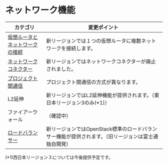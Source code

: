 # ネットワーク機能

| カテゴリ                                             | 変更ポイント                                                 |
| ---------------------------------------------------- | ------------------------------------------------------------ |
| [仮想ルータとネットワークの接続](vrouter-network.md) | 新リージョンでは１つの仮想ルータに複数ネットワークを接続します。 |
| [ネットワークコネクター](networkconnector.md)        | 新リージョンではネットワークコネクターが廃止されました。     |
| [プロジェクト間通信](projectconnection.md)           | プロジェクト間通信の方式が異なります。                       |
| L2延伸                                               | 新リージョンではL2延伸機能が提供されます。（東日本リージョン3のみ(*1)） |
| ファイアーウォール                                   | （確認中）                                                   |
| [ロードバランサー](lbaas.md)                         | 新リージョンではOpenStack標準のロードバランサー機能が提供されます。（旧リージョンは富士通独自開発） |

(*1)西日本リージョン３については今後提供予定です。

